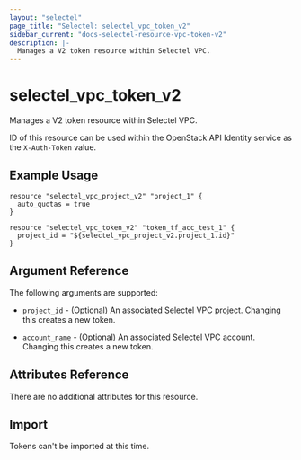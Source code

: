 ```yaml
---
layout: "selectel"
page_title: "Selectel: selectel_vpc_token_v2"
sidebar_current: "docs-selectel-resource-vpc-token-v2"
description: |-
  Manages a V2 token resource within Selectel VPC.
---
```


# selectel\_vpc\_token_v2

Manages a V2 token resource within Selectel VPC.

ID of this resource can be used within the OpenStack API Identity service as
the `X-Auth-Token` value.

## Example Usage

```hcl
resource "selectel_vpc_project_v2" "project_1" {
  auto_quotas = true
}

resource "selectel_vpc_token_v2" "token_tf_acc_test_1" {
  project_id = "${selectel_vpc_project_v2.project_1.id}"
}
```

## Argument Reference

The following arguments are supported:

* `project_id` - (Optional) An associated Selectel VPC project. Changing this
  creates a new token.

* `account_name` - (Optional) An associated Selectel VPC account. Changing this
  creates a new token.

## Attributes Reference

There are no additional attributes for this resource.

## Import

Tokens can't be imported at this time.
